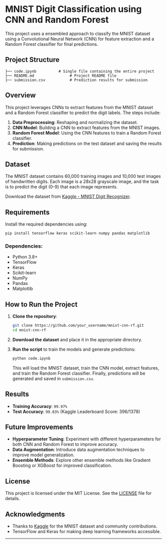 # MNIST Digit Classification using CNN and Random Forest

This project uses a ensembled approach to classify the MNIST dataset using a Convolutional Neural Network (CNN) for feature extraction and a Random Forest classifier for final predictions.

## Project Structure

```
├── code.ipynb          # Single file containing the entire project
├── README.md                # Project README file
├── submission.csv           # Prediction results for submission
```

## Overview

This project leverages CNNs to extract features from the MNIST dataset and a Random Forest classifier to predict the digit labels. The steps include:

1. **Data Preprocessing**: Reshaping and normalizing the dataset.
2. **CNN Model**: Building a CNN to extract features from the MNIST images.
3. **Random Forest Model**: Using the CNN features to train a Random Forest classifier.
4. **Prediction**: Making predictions on the test dataset and saving the results for submission.

## Dataset

The MNIST dataset contains 60,000 training images and 10,000 test images of handwritten digits. Each image is a 28x28 grayscale image, and the task is to predict the digit (0-9) that each image represents.

Download the dataset from [Kaggle - MNIST Digit Recognizer](https://www.kaggle.com/c/digit-recognizer/data).

## Requirements

Install the required dependencies using:

```bash
pip install tensorflow keras scikit-learn numpy pandas matplotlib
```

### Dependencies:

- Python 3.8+
- TensorFlow
- Keras
- Scikit-learn
- NumPy
- Pandas
- Matplotlib

## How to Run the Project

1. **Clone the repository**:

   ```bash
   git clone https://github.com/your_username/mnist-cnn-rf.git
   cd mnist-cnn-rf
   ```

2. **Download the dataset** and place it in the appropriate directory.

3. **Run the script** to train the models and generate predictions:

   ```bash
   python code.ipynb
   ```

   This will load the MNIST dataset, train the CNN model, extract features, and train the Random Forest classifier. Finally, predictions will be generated and saved in `submission.csv`.

## Results

- **Training Accuracy**: `99.97%`
- **Test Accuracy**: `99.03%` (Kaggle Leaderboard Score: 396/1378)

## Future Improvements

- **Hyperparameter Tuning**: Experiment with different hyperparameters for both CNN and Random Forest to improve accuracy.
- **Data Augmentation**: Introduce data augmentation techniques to improve model generalization.
- **Ensemble Methods**: Explore other ensemble methods like Gradient Boosting or XGBoost for improved classification.

## License

This project is licensed under the MIT License. See the [LICENSE](LICENSE) file for details.

## Acknowledgments

- Thanks to [Kaggle](https://www.kaggle.com/) for the MNIST dataset and community contributions.
- TensorFlow and Keras for making deep learning frameworks accessible.

---

